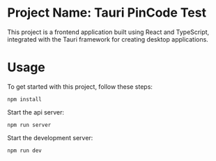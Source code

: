 # Project Name: Tauri PinCode Test
This project is a frontend application built using React and TypeScript, integrated with the Tauri framework for creating desktop applications.

# Usage

To get started with this project, follow these steps:

```
npm install
```

Start the api server:
```
npm run server
```

Start the development server:
```
npm run dev
```
